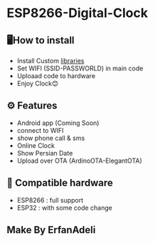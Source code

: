 # ESP8266-Digital-Clock
## 🖥️How to install
- Install Custom <a href="https://github.com/erfanadelic/ESP8266-Smart-Digital-Clock/tree/main/libraries">libraries</a>
- Set WIFI (SSID-PASSWORLD) in main code
- Uploaad code to hardware
- Enjoy Clock😊
  
## ⚙️ Features
- Android app (Coming Soon)
- connect to WIFI
- show phone call & sms
- Online Clock
- Show Persian Date
- Upload over OTA (ArdinoOTA-ElegantOTA)
  
## 💾 Compatible hardware
- ESP8266 : full support
- ESP32 : with some code change


## Make By ErfanAdeli
